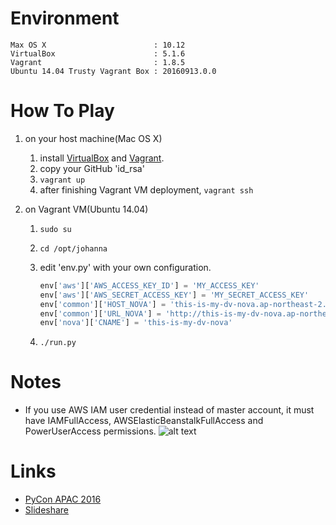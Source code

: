 # Environment

	Max OS X                        : 10.12
	VirtualBox                      : 5.1.6
	Vagrant                         : 1.8.5
	Ubuntu 14.04 Trusty Vagrant Box : 20160913.0.0

# How To Play

1. on your host machine(Mac OS X)
	1. install [VirtualBox](https://www.virtualbox.org/) and [Vagrant](https://www.vagrantup.com/).
	1. copy your GitHub 'id_rsa'
	1. `vagrant up`
	1. after finishing Vagrant VM deployment, `vagrant ssh`

1. on Vagrant VM(Ubuntu 14.04)
	1. `sudo su`
	1. `cd /opt/johanna`
	1. edit 'env.py' with your own configuration.

		```python
		env['aws']['AWS_ACCESS_KEY_ID'] = 'MY_ACCESS_KEY'
		env['aws']['AWS_SECRET_ACCESS_KEY'] = 'MY_SECRET_ACCESS_KEY'
		env['common']['HOST_NOVA'] = 'this-is-my-dv-nova.ap-northeast-2.elasticbeanstalk.com'
		env['common']['URL_NOVA'] = 'http://this-is-my-dv-nova.ap-northeast-2.elasticbeanstalk.com'
		env['nova']['CNAME'] = 'this-is-my-dv-nova'
		```

	1. `./run.py`

# Notes

* If you use AWS IAM user credential instead of master account, it must have IAMFullAccess, AWSElasticBeanstalkFullAccess and PowerUserAccess permissions.
![alt text](https://github.com/addnull/johanna/raw/master/docs/images/iam_user_permissions.png "IAM user permissions")

# Links

* [PyCon APAC 2016](https://www.pycon.kr/2016apac/program/15)
* [Slideshare](http://www.slideshare.net/addnull/daily-continuous-deployment-custom-cli-aws-elastic-beanstalk-64946800)
